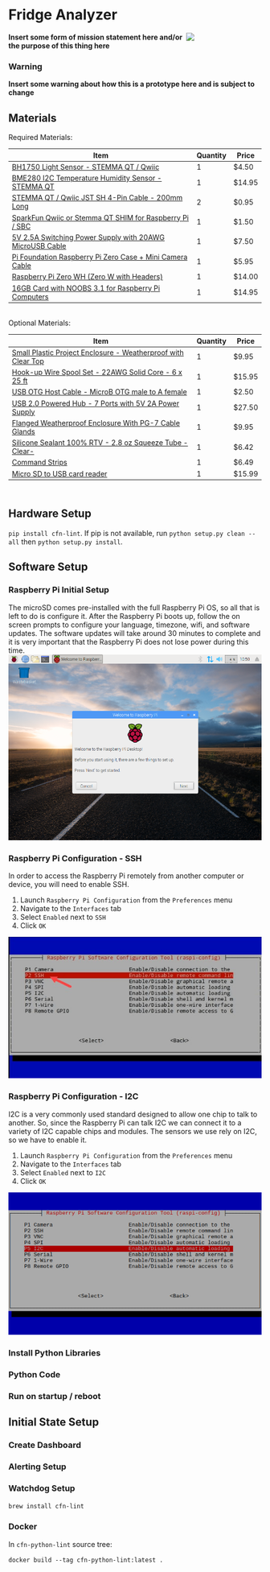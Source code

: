 # Fridge Analyzer

<img src="https://www.eatgreaterdesmoines.org/wp-content/themes/EatGreaterDesMoines/images/logo-color-small.png" width="150" align="right">

**Insert some form of mission statement here and/or the purpose of this thing here**


### Warning

**Insert some warning about how this is a prototype here and is subject to change**


## Materials

Required Materials:

| Item  | Quantity | Price |
| ------------- | ------------- | ------------- |
| [BH1750 Light Sensor - STEMMA QT / Qwiic](https://www.adafruit.com/product/4681)   | 1 | $4.50 |
| [BME280 I2C Temperature Humidity Sensor - STEMMA QT](https://www.adafruit.com/product/2652)   | 1 | $14.95 |
| [STEMMA QT / Qwiic JST SH 4-Pin Cable - 200mm Long](https://www.adafruit.com/product/4401)   | 2 | $0.95 |
| [SparkFun Qwiic or Stemma QT SHIM for Raspberry Pi / SBC](https://www.adafruit.com/product/4463)   | 1 | $1.50 |
| [5V 2.5A Switching Power Supply with 20AWG MicroUSB Cable](https://www.adafruit.com/product/1995)   | 1 | $7.50 |
| [Pi Foundation Raspberry Pi Zero Case + Mini Camera Cable](https://www.adafruit.com/product/3446)   | 1 | $5.95 |
| [Raspberry Pi Zero WH (Zero W with Headers)](https://www.adafruit.com/product/3708)   | 1 | $14.00 |
| [16GB Card with NOOBS 3.1 for Raspberry Pi Computers](https://www.adafruit.com/product/4266)   | 1 | $14.95 |


<br/>
Optional Materials:

| Item  | Quantity | Price |
| ------------- | ------------- | ------------- |
| [Small Plastic Project Enclosure - Weatherproof with Clear Top](https://www.adafruit.com/product/903)   | 1 | $9.95 |
| [Hook-up Wire Spool Set - 22AWG Solid Core - 6 x 25 ft](https://www.adafruit.com/product/1311)   | 1 | $15.95 |
| [USB OTG Host Cable - MicroB OTG male to A female](https://www.adafruit.com/product/1099)   | 1 | $2.50 |
| [USB 2.0 Powered Hub - 7 Ports with 5V 2A Power Supply](https://www.adafruit.com/product/961)   | 1 | $27.50 |
| [Flanged Weatherproof Enclosure With PG-7 Cable Glands](https://www.adafruit.com/product/3931)   | 1 | $9.95 |
| [Silicone Sealant 100% RTV - 2.8 oz Squeeze Tube -Clear-](https://www.amazon.com/gp/product/B0063U2RWU/ref=ox_sc_act_title_1?smid=AZ3IOW8ZC7Q2O&psc=1)   | 1 | $6.42 |
| [Command Strips](https://smile.amazon.com/Command-Water-Resistant-Refill-Strips-4-Strip/dp/B000WSNM9Q)   | 1 | $6.49 |
| [Micro SD to USB card reader](https://www.amazon.com/dp/B006T9B6R2?psc=1&ref=ppx_yo2_dt_b_product_details)   | 1 | $15.99 |

## <br/>Hardware Setup
`pip install cfn-lint`. If pip is not available, run
`python setup.py clean --all` then `python setup.py install`.

## Software Setup

### Raspberry Pi Initial Setup

The microSD comes pre-installed with the full Raspberry Pi OS, so all that is left to do is configure it. After the Raspberry Pi boots up, follow the on screen prompts to configure your language, timezone, wifi, and software updates. The software updates will take around 30 minutes to complete and it is very important that the Raspberry Pi does not lose power during this time.
<br>
<img src="img\initial-setup.png">

### Raspberry Pi Configuration - SSH
In order to access the Raspberry Pi remotely from another computer or device, you will need to enable SSH.

1. Launch `Raspberry Pi Configuration` from the `Preferences` menu
2. Navigate to the `Interfaces` tab
3. Select `Enabled` next to `SSH`
4. Click `OK`

<img src="img\ssh.jpg">

### Raspberry Pi Configuration - I2C
I2C is a very commonly used standard designed to allow one chip to talk to another. So, since the Raspberry Pi can talk I2C we can connect it to a variety of I2C capable chips and modules. The sensors we use rely on I2C, so we have to enable it.

1. Launch `Raspberry Pi Configuration` from the `Preferences` menu
2. Navigate to the `Interfaces` tab
3. Select `Enabled` next to `I2C`
4. Click `OK`

<img src="img\i2c.png">

### Install Python Libraries

### Python Code

### Run on startup / reboot

## Initial State Setup

### Create Dashboard

### Alerting Setup

### Watchdog Setup



`brew install cfn-lint`

### Docker

In `cfn-python-lint` source tree:

```shell
docker build --tag cfn-python-lint:latest .
```

